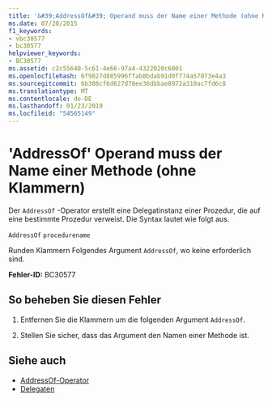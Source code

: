 ```yaml
---
title: '&#39;AddressOf&#39; Operand muss der Name einer Methode (ohne Klammern)'
ms.date: 07/20/2015
f1_keywords:
- vbc30577
- bc30577
helpviewer_keywords:
- BC30577
ms.assetid: c2c55640-5c61-4e66-97a4-4322020c6001
ms.openlocfilehash: 6f9827d885996ffab8bdab91d0f774a57073e4a3
ms.sourcegitcommit: 6b308cf6d627d78ee36dbbae8972a310ac7fd6c8
ms.translationtype: MT
ms.contentlocale: de-DE
ms.lasthandoff: 01/23/2019
ms.locfileid: "54565149"
---
```

# <a name="39addressof39-operand-must-be-the-name-of-a-method-without-parentheses"></a>&#39;AddressOf&#39; Operand muss der Name einer Methode (ohne Klammern)
Der `AddressOf` -Operator erstellt eine Delegatinstanz einer Prozedur, die auf eine bestimmte Prozedur verweist. Die Syntax lautet wie folgt aus.  
  
 `AddressOf` `procedurename`  
  
 Runden Klammern Folgendes Argument `AddressOf`, wo keine erforderlich sind.  
  
 **Fehler-ID:** BC30577  
  
## <a name="to-correct-this-error"></a>So beheben Sie diesen Fehler  
  
1.  Entfernen Sie die Klammern um die folgenden Argument `AddressOf`.  
  
2.  Stellen Sie sicher, dass das Argument den Namen einer Methode ist.  
  
## <a name="see-also"></a>Siehe auch
- [AddressOf-Operator](../../../visual-basic/language-reference/operators/addressof-operator.md)
- [Delegaten](../../../visual-basic/programming-guide/language-features/delegates/index.md)
